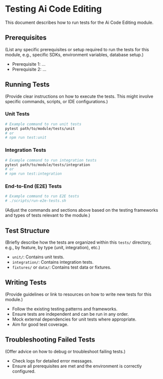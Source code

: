 # Testing Ai Code Editing

This document describes how to run tests for the Ai Code Editing module.

## Prerequisites

(List any specific prerequisites or setup required to run the tests for this module, e.g., specific SDKs, environment variables, database setup.)

- Prerequisite 1: ...
- Prerequisite 2: ...

## Running Tests

(Provide clear instructions on how to execute the tests. This might involve specific commands, scripts, or IDE configurations.)

### Unit Tests

```bash
# Example command to run unit tests
pytest path/to/module/tests/unit
# or
# npm run test:unit
```

### Integration Tests

```bash
# Example command to run integration tests
pytest path/to/module/tests/integration
# or
# npm run test:integration
```

### End-to-End (E2E) Tests

```bash
# Example command to run E2E tests
# ./scripts/run-e2e-tests.sh
```

(Adjust the commands and sections above based on the testing frameworks and types of tests relevant to the module.)

## Test Structure

(Briefly describe how the tests are organized within this `tests/` directory, e.g., by feature, by type (unit, integration), etc.)

- `unit/`: Contains unit tests.
- `integration/`: Contains integration tests.
- `fixtures/` or `data/`: Contains test data or fixtures.

## Writing Tests

(Provide guidelines or link to resources on how to write new tests for this module.)

- Follow the existing testing patterns and frameworks.
- Ensure tests are independent and can be run in any order.
- Mock external dependencies for unit tests where appropriate.
- Aim for good test coverage.

## Troubleshooting Failed Tests

(Offer advice on how to debug or troubleshoot failing tests.)

- Check logs for detailed error messages.
- Ensure all prerequisites are met and the environment is correctly configured. 